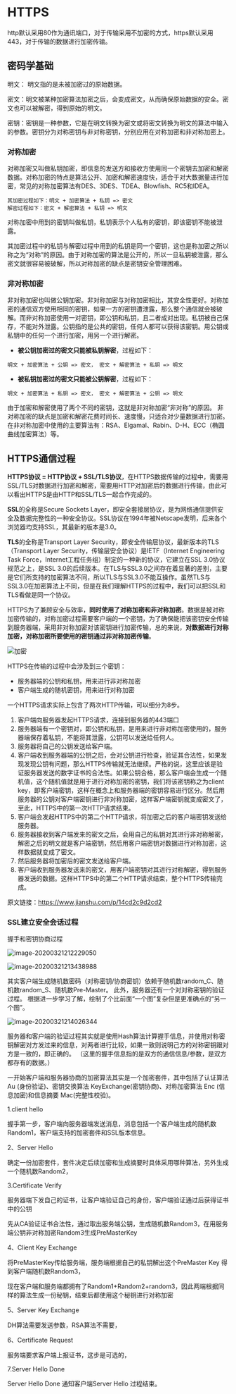 # HTTPS
http默认采用80作为通讯端口，对于传输采用不加密的方式，https默认采用443，对于传输的数据进行加密传输。

## 密码学基础

明文： 明文指的是未被加密过的原始数据。

密文：明文被某种加密算法加密之后，会变成密文，从而确保原始数据的安全。密文也可以被解密，得到原始的明文。

密钥：密钥是一种参数，它是在明文转换为密文或将密文转换为明文的算法中输入的参数。密钥分为对称密钥与非对称密钥，分别应用在对称加密和非对称加密上。

### 对称加密
对称加密又叫做私钥加密，即信息的发送方和接收方使用同一个密钥去加密和解密数据。对称加密的特点是算法公开、加密和解密速度快，适合于对大数据量进行加密，常见的对称加密算法有DES、3DES、TDEA、Blowfish、RC5和IDEA。
```
其加密过程如下：明文 + 加密算法 + 私钥 => 密文
解密过程如下：密文 + 解密算法 + 私钥 => 明文
```
对称加密中用到的密钥叫做私钥，私钥表示个人私有的密钥，即该密钥不能被泄露。

其加密过程中的私钥与解密过程中用到的私钥是同一个密钥，这也是称加密之所以称之为“对称”的原因。由于对称加密的算法是公开的，所以一旦私钥被泄露，那么密文就很容易被破解，所以对称加密的缺点是密钥安全管理困难。

### 非对称加密
非对称加密也叫做公钥加密。非对称加密与对称加密相比，其安全性更好。对称加密的通信双方使用相同的密钥，如果一方的密钥遭泄露，那么整个通信就会被破解。而非对称加密使用一对密钥，即公钥和私钥，且二者成对出现。私钥被自己保存，不能对外泄露。公钥指的是公共的密钥，任何人都可以获得该密钥。用公钥或私钥中的任何一个进行加密，用另一个进行解密。

 - **被公钥加密过的密文只能被私钥解密**，过程如下：
```
明文 + 加密算法 + 公钥 => 密文， 密文 + 解密算法 + 私钥 => 明文
```

 - **被私钥加密过的密文只能被公钥解密**，过程如下：
```
明文 + 加密算法 + 私钥 => 密文， 密文 + 解密算法 + 公钥 => 明文
```

由于加密和解密使用了两个不同的密钥，这就是非对称加密“非对称”的原因。
非对称加密的缺点是加密和解密花费时间长、速度慢，只适合对少量数据进行加密。
在非对称加密中使用的主要算法有：RSA、Elgamal、Rabin、D-H、ECC（椭圆曲线加密算法）等。

## HTTPS通信过程

**HTTPS协议 = HTTP协议 + SSL/TLS协议**，在HTTPS数据传输的过程中，需要用SSL/TLS对数据进行加密和解密，需要用HTTP对加密后的数据进行传输，由此可以看出HTTPS是由HTTP和SSL/TLS一起合作完成的。

**SSL**的全称是Secure Sockets Layer，即安全套接层协议，是为网络通信提供安全及数据完整性的一种安全协议。SSL协议在1994年被Netscape发明，后来各个浏览器均支持SSL，其最新的版本是3.0。

**TLS**的全称是Transport Layer Security，即安全传输层协议，最新版本的TLS（Transport Layer Security，传输层安全协议）是IETF（Internet Engineering Task Force，Internet工程任务组）制定的一种新的协议，它建立在SSL 3.0协议规范之上，是SSL 3.0的后续版本。在TLS与SSL3.0之间存在着显著的差别，主要是它们所支持的加密算法不同，所以TLS与SSL3.0不能互操作。虽然TLS与SSL3.0在加密算法上不同，但是在我们理解HTTPS的过程中，我们可以把SSL和TLS看做是同一个协议。

HTTPS为了兼顾安全与效率，**同时使用了对称加密和非对称加密**。数据是被对称加密传输的，对称加密过程需要客户端的一个密钥，为了确保能把该密钥安全传输到服务器端，采用非对称加密对该密钥进行加密传输，总的来说，**对数据进行对称加密，对称加密所要使用的密钥通过非对称加密传输**。

![加密](../img/httpscrypt.png)

HTTPS在传输的过程中会涉及到三个密钥：
 - 服务器端的公钥和私钥，用来进行非对称加密
 - 客户端生成的随机密钥，用来进行对称加密

一个HTTPS请求实际上包含了两次HTTP传输，可以细分为8步。

1. 客户端向服务器发起HTTPS请求，连接到服务器的443端口
2. 服务器端有一个密钥对，即公钥和私钥，是用来进行非对称加密使用的，服务器端保存着私钥，不能将其泄露，公钥可以发送给任何人。
3. 服务器将自己的公钥发送给客户端。
4. 客户端收到服务器端的公钥之后，会对公钥进行检查，验证其合法性，如果发现发现公钥有问题，那么HTTPS传输就无法继续。严格的说，这里应该是验证服务器发送的数字证书的合法性。如果公钥合格，那么客户端会生成一个随机值，这个随机值就是用于进行对称加密的密钥，我们将该密钥称之为client key，即客户端密钥，这样在概念上和服务器端的密钥容易进行区分。然后用服务器的公钥对客户端密钥进行非对称加密，这样客户端密钥就变成密文了，至此，HTTPS中的第一次HTTP请求结束。
5. 客户端会发起HTTPS中的第二个HTTP请求，将加密之后的客户端密钥发送给服务器。
6. 服务器接收到客户端发来的密文之后，会用自己的私钥对其进行非对称解密，解密之后的明文就是客户端密钥，然后用客户端密钥对数据进行对称加密，这样数据就变成了密文。
7. 然后服务器将加密后的密文发送给客户端。
8. 客户端收到服务器发送来的密文，用客户端密钥对其进行对称解密，得到服务器发送的数据。这样HTTPS中的第二个HTTP请求结束，整个HTTPS传输完成。

原文链接：https://www.jianshu.com/p/14cd2c9d2cd2

### SSL建立安全会话过程

握手和密钥协商过程

![image-20200321212229050](../img/image-20200321212229050.png)

![image-20200321213438988](../img/image-20200321213438988.png)

其实客户端生成随机数密码（对称密钥/协商密钥）依赖于随机数random_C、随机数random_S、随机数Pre-Master。
此外，服务器还有一个对对称密钥的验证过程。
根据进一步学习了解，绘制了个比前面“一个图”复杂但是更准确点的“另一个图”。

![image-20200321214026344](../img/image-20200321214026344.png)

服务器和客户端的验证过程其实就是使用Hash算法计算握手信息，并使用对称密钥解密对方发过来的信息，对两者进行比较，如果一致则说明己方的对称密钥跟对方是一致的，即正确的。
（这里的握手信息指的是双方的通信信息/参数，是双方都存有的数据。）

一开始客户端和服务器协商的加密算法其实是一个加密套件，其中包括了认证算法 Au (身份验证)、密钥交换算法 KeyExchange(密钥协商)、对称加密算法 Enc (信息加密)和信息摘要 Mac(完整性校验)。

1.client hello

握手第一步，客户端向服务器端发送消息，消息包括一个客户端生成的随机数Random1，客户端支持的加密套件和SSL版本信息。

2、Server Hello

确定一份加密套件，套件决定后续加密和生成摘要时具体采用哪种算法，另外生成一个随机数Random2，

3.Certificate Verify

服务器端下发自己的证书，让客户端验证自己的身份，客户端验证通过后获得证书中的公钥

先从CA验证证书合法性，通过取出服务端公钥，生成随机数Random3，在用服务端公钥非对称加密Random3生成PreMasterKey

4、Client Key Exchange

将PreMasterKey传给服务端，服务端根据自己的私钥解出这个PreMaster Key 得到客户端随机数Random3，

现在客户端和服务端都拥有了Random1+Random2+random3，因此两端根据同样的算法生成一份秘钥，结束后都使用这个秘钥进行对称加密

5、Server Key Exchange

DH算法需要发送参数，RSA算法不需要，

6、Certificate Request

服务端要求客户端上报证书，这步是可选的，

7.Server Hello Done

Server Hello Done 通知客户端Server Hello 过程结束。

